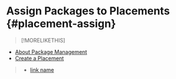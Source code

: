 # Assign Packages to Placements {#placement-assign}

>[!MORELIKETHIS]
>
* [About Package Management](/help/dsp/campaign-management/packages/package-about.md)
* [Create a Placement](placement-create.md)
>* [link name](URL)

